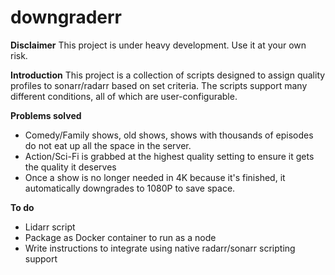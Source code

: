 # downgraderr

**Disclaimer**
This project is under heavy development. Use it at your own risk.

**Introduction**
This project is a collection of scripts designed to assign quality profiles to sonarr/radarr based on set criteria. The scripts support many different conditions, all of which are user-configurable.

**Problems solved**
- Comedy/Family shows, old shows, shows with thousands of episodes do not eat up all the space in the server.
- Action/Sci-Fi is grabbed at the highest quality setting to ensure it gets the quality it deserves
- Once a show is no longer needed in 4K because it's finished, it automatically downgrades to 1080P to save space.

**To do**
- Lidarr script
- Package as Docker container to run as a node
- Write instructions to integrate using native radarr/sonarr scripting support
